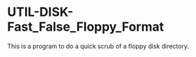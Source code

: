 # UTIL-DISK-Fast_False_Floppy_Format
This is a program to do a quick scrub of a floppy disk directory.
